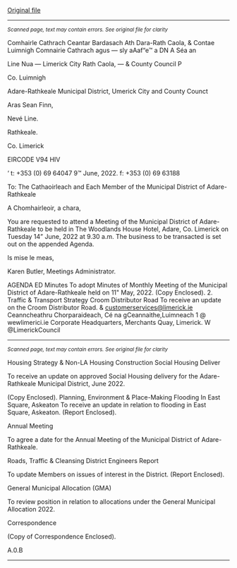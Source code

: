 [Original file](https://www.limerick.ie/sites/default/files/media/documents/2022-06/00-Agenda-14th-June-2022.pdf)

---
*<small>Scanned page, text may contain errors. See original file for clarity</small>*  

Comhairle Cathrach Ceantar Bardasach Ath Dara-Rath Caola,
& Contae Luimnigh Comnairie Cathrach agus — sly
aAaf“e™ a DN A Séa an

Line Nua
— Limerick City Rath Caola,
— & County Council P

Co. Luimnigh

Adare-Rathkeale Municipal District,
Umerick City and County Counct

Aras Sean Finn,

Nevé Line.

Rathkeale.

Co. Limerick

EIRCODE V94 HIV

‘ t: +353 (0) 69 64047
9™ June, 2022. f: +353 (0) 69 63188

To: The Cathaoirleach and Each Member of the Municipal District of Adare-Rathkeale

A Chomhairleoir, a chara,

You are requested to attend a Meeting of the Municipal District of Adare-Rathkeale to be held in
The Woodlands House Hotel, Adare, Co. Limerick on Tuesday 14” June, 2022 at 9.30 a.m. The
business to be transacted is set out on the appended Agenda.

Is mise le meas,

Karen Butler,
Meetings Administrator.

AGENDA
ED Minutes
To adopt Minutes of Monthly Meeting of the Municipal District of Adare-Rathkeale held on
11" May, 2022.
(Copy Enclosed).
2. Traffic & Transport Strategy
Croom Distributor Road
To receive an update on the Croom Distributor Road.
& customerservices@limerick.ie
Ceanncheathru Chorparaideach, Cé na gCeannaithe,Luimneach 1 @ wewlimerici.ie
Corporate Headquarters, Merchants Quay, Limerick. W @LimerickCouncil


---
*<small>Scanned page, text may contain errors. See original file for clarity</small>*  

Housing Strategy & Non-LA Housing Construction
Social Housing Deliver

To receive an update on approved Social Housing delivery for the Adare-Rathkeale
Municipal District, June 2022.

(Copy Enclosed).
Planning, Environment & Place-Making
Flooding In East Square, Askeaton
To receive an update in relation to flooding in East Square, Askeaton.
(Report Enclosed).

Annual Meeting

To agree a date for the Annual Meeting of the Municipal District of Adare-Rathkeale.

Roads, Traffic & Cleansing
District Engineers Report

To update Members on issues of interest in the District.
(Report Enclosed).

General Municipal Allocation (GMA)

To review position in relation to allocations under the General Municipal Allocation 2022.

Correspondence

(Copy of Correspondence Enclosed).

A.0.B


---
